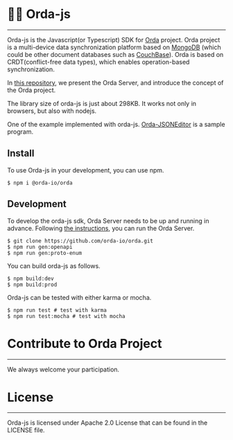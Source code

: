 # 🐎🎪 Orda-js

---
Orda-js is the Javascript(or Typescript) SDK for [Orda](https://github.com/orda-io/orda) project. Orda project is a multi-device data synchronization platform based on
[MongoDB](https://www.mongodb.com/) (which could be other document databases such
as [CouchBase](https://www.couchbase.com/)). Orda is based on CRDT(conflict-free data types), which enables
operation-based synchronization.

In [this repository](https://github.com/orda-io/orda), we present the Orda Server, and introduce the concept of the Orda project. 

The library size of orda-js is just about 298KB. It works not only in browsers, but also with nodejs. 

One of the example implemented with orda-js. [Orda-JSONEditor](https://github.com/orda-io/orda-jsoneditor) is a sample program. 

## Install

To use Orda-js in your development, you can use npm.    
```shell
$ npm i @orda-io/orda
```


## Development

To develop the orda-js sdk, Orda Server needs to be up and running in advance.
Following [the instructions](https://github.com/orda-io/orda#getting-started), you can run the Orda Server.

```shell
$ git clone https://github.com/orda-io/orda.git
$ npm run gen:openapi  
$ npm run gen:proto-enum 
```

You can build orda-js as follows.

```shell
$ npm build:dev
$ npm build:prod
```

Orda-js can be tested with either karma or mocha. 

```shell
$ npm run test # test with karma 
$ npm run test:mocha # test with mocha 
```

# Contribute to Orda Project

----
We always welcome your participation.


# License

----
Orda-js is licensed under Apache 2.0 License that can be found in the LICENSE file. 
